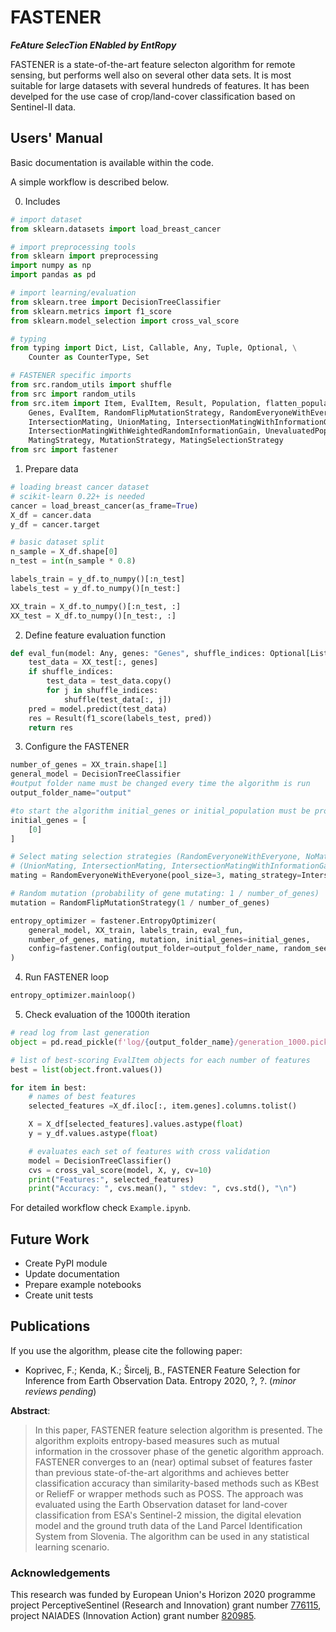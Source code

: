 # FASTENER
___FeAture SelecTion ENabled by EntRopy___

FASTENER is a state-of-the-art feature selecton algorithm for remote sensing, but performs well also on several other data sets. It is most suitable for large datasets with several hundreds of features. It has been develped for the use case of crop/land-cover classification based on Sentinel-II data.

## Users' Manual
Basic documentation is available within the code.

A simple workflow is described below.

0) Includes
```python
# import dataset
from sklearn.datasets import load_breast_cancer

# import preprocessing tools
from sklearn import preprocessing
import numpy as np
import pandas as pd

# import learning/evaluation
from sklearn.tree import DecisionTreeClassifier
from sklearn.metrics import f1_score
from sklearn.model_selection import cross_val_score

# typing
from typing import Dict, List, Callable, Any, Tuple, Optional, \
    Counter as CounterType, Set

# FASTENER specific imports
from src.random_utils import shuffle
from src import random_utils
from src.item import Item, EvalItem, Result, Population, flatten_population, FitnessFunction, \
    Genes, EvalItem, RandomFlipMutationStrategy, RandomEveryoneWithEveryone, \
    IntersectionMating, UnionMating, IntersectionMatingWithInformationGain, \
    IntersectionMatingWithWeightedRandomInformationGain, UnevaluatedPopulation, \
    MatingStrategy, MutationStrategy, MatingSelectionStrategy
from src import fastener
```

1) Prepare data
```python
# loading breast cancer dataset
# scikit-learn 0.22+ is needed
cancer = load_breast_cancer(as_frame=True)
X_df = cancer.data
y_df = cancer.target

# basic dataset split
n_sample = X_df.shape[0]
n_test = int(n_sample * 0.8)

labels_train = y_df.to_numpy()[:n_test]
labels_test = y_df.to_numpy()[n_test:]

XX_train = X_df.to_numpy()[:n_test, :]
XX_test = X_df.to_numpy()[n_test:, :]
```

2) Define feature evaluation function
```python
def eval_fun(model: Any, genes: "Genes", shuffle_indices: Optional[List[int]] = None) -> "Result":
    test_data = XX_test[:, genes]
    if shuffle_indices:
        test_data = test_data.copy()
        for j in shuffle_indices:
            shuffle(test_data[:, j])
    pred = model.predict(test_data)
    res = Result(f1_score(labels_test, pred))
    return res
```

3) Configure the FASTENER
```python
number_of_genes = XX_train.shape[1]
general_model = DecisionTreeClassifier
#output folder name must be changed every time the algorithm is run
output_folder_name="output"

#to start the algorithm initial_genes or initial_population must be provided
initial_genes = [
    [0]
]

# Select mating selection strategies (RandomEveryoneWithEveryone, NoMating) and mating strategy
# (UnionMating, IntersectionMating, IntersectionMatingWithInformationGain, IntersectionMatingWithWeightedRandomInformationGain)
mating = RandomEveryoneWithEveryone(pool_size=3, mating_strategy=IntersectionMatingWithWeightedRandomInformationGain())

# Random mutation (probability of gene mutating: 1 / number_of_genes)
mutation = RandomFlipMutationStrategy(1 / number_of_genes)

entropy_optimizer = fastener.EntropyOptimizer(
    general_model, XX_train, labels_train, eval_fun,
    number_of_genes, mating, mutation, initial_genes=initial_genes,
    config=fastener.Config(output_folder=output_folder_name, random_seed=2020, reset_to_pareto_rounds=5)
)
```

4) Run FASTENER loop
```python
entropy_optimizer.mainloop()
```

5) Check evaluation of the 1000th iteration
```python
# read log from last generation
object = pd.read_pickle(f'log/{output_folder_name}/generation_1000.pickle')

# list of best-scoring EvalItem objects for each number of features
best = list(object.front.values())

for item in best:
    # names of best features
    selected_features =X_df.iloc[:, item.genes].columns.tolist()

    X = X_df[selected_features].values.astype(float)
    y = y_df.values.astype(float)

    # evaluates each set of features with cross validation
    model = DecisionTreeClassifier()
    cvs = cross_val_score(model, X, y, cv=10)
    print("Features:", selected_features)
    print("Accuracy: ", cvs.mean(), " stdev: ", cvs.std(), "\n")
```



For detailed workflow check `Example.ipynb`.

## Future Work

* Create PyPI module
* Update documentation
* Prepare example notebooks
* Create unit tests

## Publications

If you use the algorithm, please cite the following paper:

* Koprivec, F.; Kenda, K.; Šircelj, B., FASTENER Feature Selection for Inference from Earth Observation Data. Entropy 2020, ?, ?. (_minor reviews pending_)

__Abstract__:

> In this paper, FASTENER feature selection algorithm is presented.
    The algorithm exploits entropy-based measures such as mutual information in the crossover phase of the genetic algorithm approach.
    FASTENER converges to an (near) optimal subset of features faster than previous state-of-the-art algorithms and achieves better classification accuracy than similarity-based methods such as KBest or ReliefF or wrapper methods such as POSS.
    The approach was evaluated using the Earth Observation dataset for land-cover classification from ESA's Sentinel-2 mission, the digital elevation model and the ground truth data of the Land Parcel Identification System from Slovenia.
    The algorithm can be used in any statistical learning scenario.


### Acknowledgements
This research was funded by European Union's Horizon 2020 programme project PerceptiveSentinel (Research and Innovation) grant number [776115](https://cordis.europa.eu/project/id/776115), project NAIADES (Innovation Action) grant number [820985](https://cordis.europa.eu/project/id/820985).